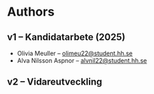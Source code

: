 # Authors

## v1 – Kandidatarbete (2025)
- Olivia Meuller – [olimeu22@student.hh.se](mailto:olimeu22@student.hh.se)
- Alva Nilsson Aspnor – [alvnil22@student.hh.se](mailto:alvnil22@student.hh.se)

## v2 – Vidareutveckling
